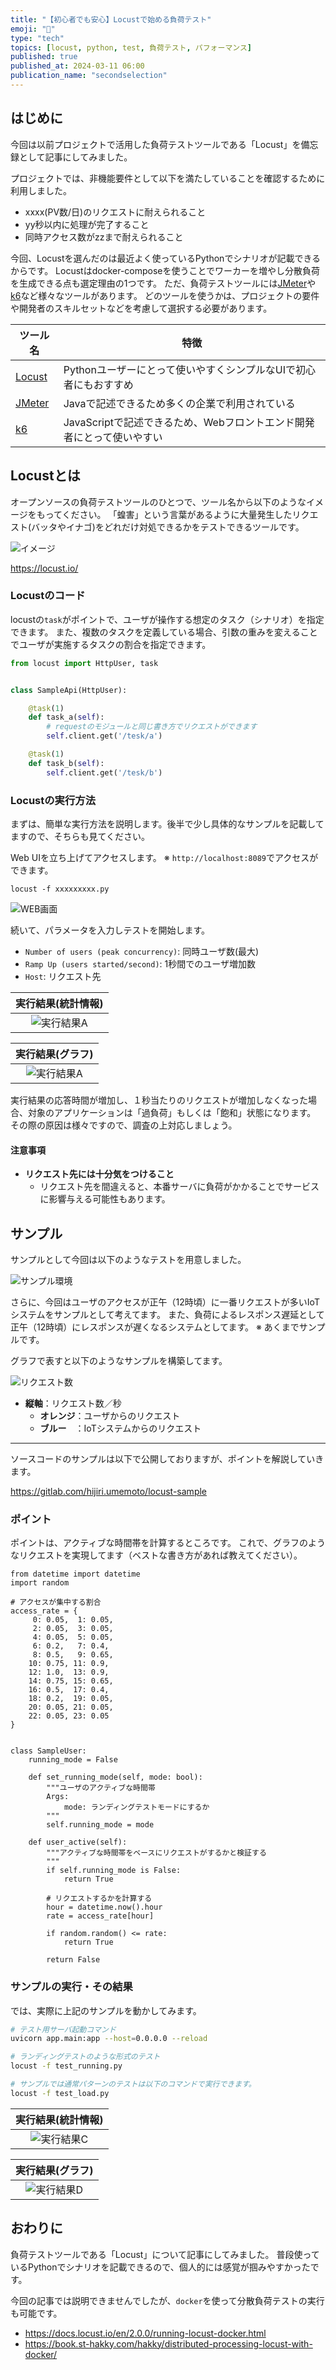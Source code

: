 ```yaml
---
title: "【初心者でも安心】Locustで始める負荷テスト"
emoji: "🦗"
type: "tech"
topics: [locust, python, test, 負荷テスト, パフォーマンス]
published: true
published_at: 2024-03-11 06:00
publication_name: "secondselection"
---
```


## はじめに

今回は以前プロジェクトで活用した負荷テストツールである「Locust」を備忘録として記事にしてみました。

プロジェクトでは、非機能要件として以下を満たしていることを確認するために利用しました。

- xxxx(PV数/日)のリクエストに耐えられること
- yy秒以内に処理が完了すること
- 同時アクセス数がzzまで耐えられること

今回、Locustを選んだのは最近よく使っているPythonでシナリオが記載できるからです。
Locustはdocker-composeを使うことでワーカーを増やし分散負荷を生成できる点も選定理由の1つです。
ただ、負荷テストツールには[JMeter](https://jmeter.apache.org/)や[k6](https://k6.io/)など様々なツールがあります。
どのツールを使うかは、プロジェクトの要件や開発者のスキルセットなどを考慮して選択する必要があります。

| ツール名 | 特徴 |
|---|---|
| [Locust](https://locust.io/) | Pythonユーザーにとって使いやすくシンプルなUIで初心者にもおすすめ |
| [JMeter](https://jmeter.apache.org/) | Javaで記述できるため多くの企業で利用されている |
| [k6](https://k6.io/) | JavaScriptで記述できるため、Webフロントエンド開発者にとって使いやすい |

## Locustとは

オープンソースの負荷テストツールのひとつで、ツール名から以下のようなイメージをもってください。
「蝗害」という言葉があるように大量発生したリクエスト(バッタやイナゴ)をどれだけ対処できるかをテストできるツールです。

![イメージ](/images/locust_sample/image.drawio.png)

https://locust.io/

### Locustのコード

locustの`task`がポイントで、ユーザが操作する想定のタスク（シナリオ）を指定できます。
また、複数のタスクを定義している場合、引数の重みを変えることでユーザが実施するタスクの割合を指定できます。

```python
from locust import HttpUser, task


class SampleApi(HttpUser):

    @task(1)
    def task_a(self):
        # requestのモジュールと同じ書き方でリクエストができます
        self.client.get('/tesk/a')

    @task(1)
    def task_b(self):
        self.client.get('/tesk/b')
```

### Locustの実行方法

まずは、簡単な実行方法を説明します。後半で少し具体的なサンプルを記載してますので、そちらも見てください。

Web UIを立ち上げてアクセスします。
※ `http://localhost:8089`でアクセスができます。

```bash: WEB UI立ち上げコマンド
locust -f xxxxxxxxx.py
```

![WEB画面](/images/locust_sample/web.drawio.png)

続いて、パラメータを入力しテストを開始します。

- `Number of users (peak concurrency)`: 同時ユーザ数(最大)
- `Ramp Up (users started/second)`: 1秒間でのユーザ増加数
- `Host`: リクエスト先

|実行結果(統計情報)|
|:-:|
|![実行結果A](/images/locust_sample/result_a.drawio.png)|

|実行結果(グラフ)|
|:-:|
|![実行結果A](/images/locust_sample/result_b.drawio.png)|

実行結果の応答時間が増加し、１秒当たりのリクエストが増加しなくなった場合、対象のアプリケーションは「過負荷」もしくは「飽和」状態になります。
その際の原因は様々ですので、調査の上対応しましょう。

#### 注意事項

- **リクエスト先には十分気をつけること**
  - リクエスト先を間違えると、本番サーバに負荷がかかることでサービスに影響与える可能性もあります。

## サンプル

サンプルとして今回は以下のようなテストを用意しました。

![サンプル環境](/images/locust_sample/dev_env.drawio.png)

さらに、今回はユーザのアクセスが正午（12時頃）に一番リクエストが多いIoTシステムをサンプルとして考えてます。
また、負荷によるレスポンス遅延として正午（12時頃）にレスポンスが遅くなるシステムとしてます。
※ あくまでサンプルです。

グラフで表すと以下のようなサンプルを構築してます。

![リクエスト数](/images/locust_sample/load_graph.drawio.png)

- **縦軸**：リクエスト数／秒
  - **オレンジ**：ユーザからのリクエスト
  - **ブルー**　：IoTシステムからのリクエスト

--------------------------------

ソースコードのサンプルは以下で公開しておりますが、ポイントを解説していきます。

https://gitlab.com/hijiri.umemoto/locust-sample

### ポイント

ポイントは、アクティブな時間帯を計算するところです。
これで、グラフのようなリクエストを実現してます（ベストな書き方があれば教えてください）。

```python: ポイント
from datetime import datetime
import random

# アクセスが集中する割合
access_rate = {
     0: 0.05,  1: 0.05,
     2: 0.05,  3: 0.05,
     4: 0.05,  5: 0.05,
     6: 0.2,   7: 0.4,
     8: 0.5,   9: 0.65,
    10: 0.75, 11: 0.9,
    12: 1.0,  13: 0.9,
    14: 0.75, 15: 0.65,
    16: 0.5,  17: 0.4,
    18: 0.2,  19: 0.05,
    20: 0.05, 21: 0.05,
    22: 0.05, 23: 0.05
}


class SampleUser:
    running_mode = False

    def set_running_mode(self, mode: bool):
        """ユーザのアクティブな時間帯
        Args:
            mode: ランディングテストモードにするか
        """
        self.running_mode = mode

    def user_active(self):
        """アクティブな時間帯をベースにリクエストがするかと検証する
        """
        if self.running_mode is False:
            return True

        # リクエストするかを計算する
        hour = datetime.now().hour
        rate = access_rate[hour]

        if random.random() <= rate:
            return True

        return False
```

### サンプルの実行・その結果

では、実際に上記のサンプルを動かしてみます。

```bash
# テスト用サーバ起動コマンド
uvicorn app.main:app --host=0.0.0.0 --reload

# ランディングテストのような形式のテスト
locust -f test_running.py

# サンプルでは通常パターンのテストは以下のコマンドで実行できます。
locust -f test_load.py
```

|実行結果(統計情報)|
|:-:|
|![実行結果C](/images/locust_sample/result_c.drawio.png)|

|実行結果(グラフ)|
|:-:|
|![実行結果D](/images/locust_sample/result_d.drawio.png)|

## おわりに

負荷テストツールである「Locust」について記事にしてみました。
普段使っているPythonでシナリオを記載できるので、個人的には感覚が掴みやすかったです。

今回の記事では説明できませんでしたが、`docker`を使って分散負荷テストの実行も可能です。

- <https://docs.locust.io/en/2.0.0/running-locust-docker.html>
- <https://book.st-hakky.com/hakky/distributed-processing-locust-with-docker/>
